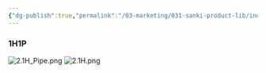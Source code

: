```yaml
---
{"dg-publish":true,"permalink":"/03-marketing/031-sanki-product-lib/index-of-atom-sk-18-d-2019/","tags":["SKProductLib"]}
---
```



### 1H1P
![2.1H_Pipe.png](/img/user/03%20Marketing/031%20SANKI%20ProductLib/assets/Index%20of%20Atom%20SK18D%202019/2.1H_Pipe.png)
![2.1H.png](/img/user/03%20Marketing/031%20SANKI%20ProductLib/assets/Index%20of%20Atom%20SK18D%202019/2.1H.png)